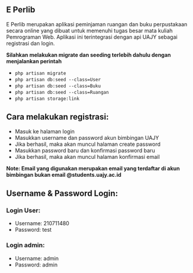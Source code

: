 ## E Perlib
E Perlib merupakan aplikasi peminjaman ruangan dan buku perpustakaan secara online yang dibuat untuk memenuhi tugas besar mata kuliah Pemrograman Web. Aplikasi ini terintegrasi dengan api UAJY sebagai registrasi dan login.

**Silahkan melakukan migrate dan seeding terlebih dahulu dengan menjalankan perintah**
- `php artisan migrate` 
- `php artisan db:seed --class=User` 
- `php artisan db:seed --class=Buku` 
- `php artisan db:seed --class=Ruangan`
- `php artisan storage:link`

## Cara melakukan registrasi:

- Masuk ke halaman login
- Masukkan username dan password akun bimbingan UAJY
- Jika berhasil, maka akan muncul halaman create password
- Masukkan password baru dan konfirmasi password baru
- Jika berhasil, maka akan muncul halaman konfirmasi email

**Note: Email yang digunakan merupakan email yang terdaftar di akun bimbingan bukan email @students.uajy.ac.id**

## Username & Password Login:

### Login User:

- Username: 210711480
- Password: test

### Login admin:

- Username: admin
- Password: admin
